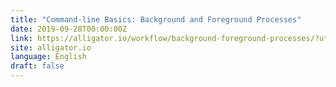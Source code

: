 ```yaml
---
title: "Command-line Basics: Background and Foreground Processes"
date: 2019-09-28T00:00:00Z
link: https://alligator.io/workflow/background-foreground-processes/?utm_medium=RSS&utm_source=news.12bit.vn
site: alligator.io
language: English
draft: false
---
```

